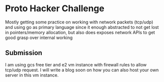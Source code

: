 # Proto Hacker Challenge

Mostly getting some practice on working with network packets (tcp/udp) and using go as primary language since it enough abstracted to not get lost in pointers/memory allocation, but also does exposes network APIs to get good grasp over internal working

## Submission
I am using gcs free tier and e2 vm instance with firewall rules to allow tcp/udp request. I will write a blog soon on how you can also host your own server in this vm instance. 
